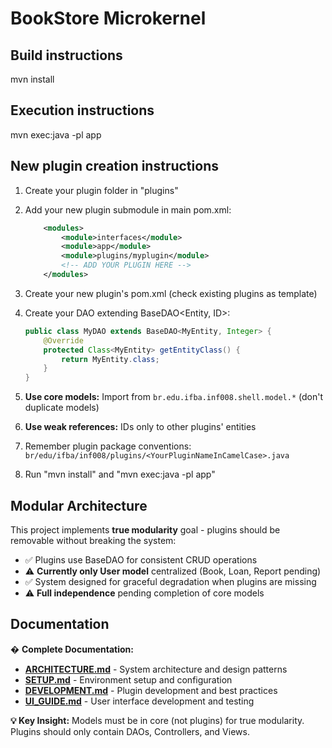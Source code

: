# BookStore Microkernel

## Build instructions

mvn install

## Execution instructions

mvn exec:java -pl app

## New plugin creation instructions

1. Create your plugin folder in "plugins"
2. Add your new plugin submodule in main pom.xml:

   ```xml
       <modules>
           <module>interfaces</module>
           <module>app</module>
           <module>plugins/myplugin</module>
           <!-- ADD YOUR PLUGIN HERE -->
       </modules>
   ```

3. Create your new plugin's pom.xml (check existing plugins as template)
4. Create your DAO extending BaseDAO<Entity, ID>:

   ```java
   public class MyDAO extends BaseDAO<MyEntity, Integer> {
       @Override
       protected Class<MyEntity> getEntityClass() {
           return MyEntity.class;
       }
   }
   ```

5. **Use core models:** Import from `br.edu.ifba.inf008.shell.model.*` (don't duplicate models)
6. **Use weak references:** IDs only to other plugins' entities
7. Remember plugin package conventions: `br/edu/ifba/inf008/plugins/<YourPluginNameInCamelCase>.java`
8. Run "mvn install" and "mvn exec:java -pl app"

## Modular Architecture

This project implements **true modularity** goal - plugins should be removable without breaking the system:

- ✅ Plugins use BaseDAO for consistent CRUD operations
- ⚠️ **Currently only User model** centralized (Book, Loan, Report pending)
- ✅ System designed for graceful degradation when plugins are missing
- ⚠️ **Full independence** pending completion of core models

## Documentation

� **Complete Documentation:**

- **[ARCHITECTURE.md](ARCHITECTURE.md)** - System architecture and design patterns
- **[SETUP.md](SETUP.md)** - Environment setup and configuration
- **[DEVELOPMENT.md](DEVELOPMENT.md)** - Plugin development and best practices  
- **[UI_GUIDE.md](UI_GUIDE.md)** - User interface development and testing

**💡 Key Insight:** Models must be in core (not plugins) for true modularity. Plugins should only contain DAOs, Controllers, and Views.
